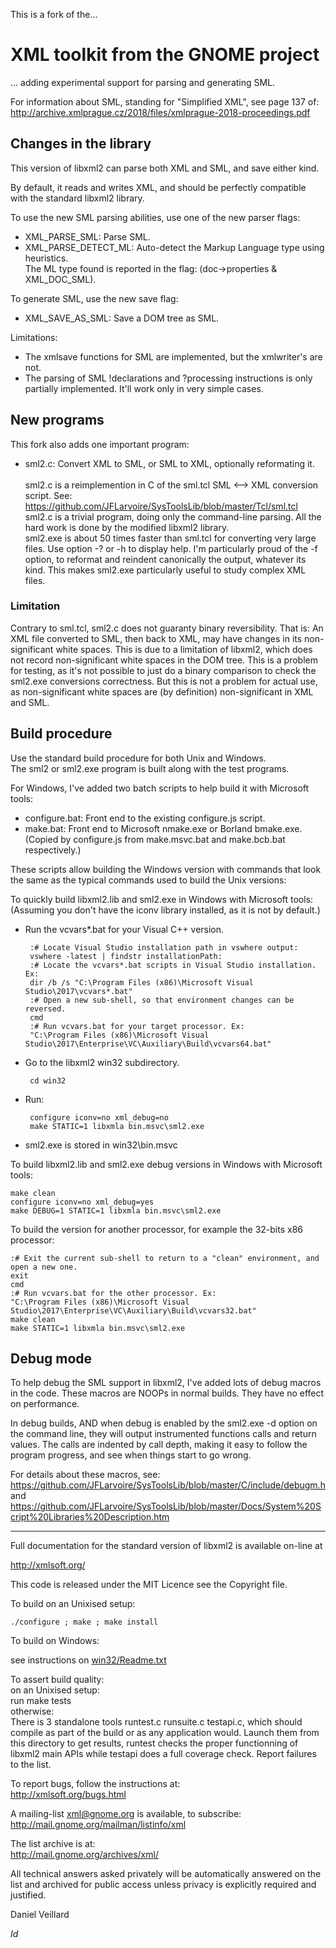 ﻿This is a fork of the...

XML toolkit from the GNOME project
==================================

... adding experimental support for parsing and generating SML.

For information about SML, standing for "Simplified XML", see page 137 of:  
http://archive.xmlprague.cz/2018/files/xmlprague-2018-proceedings.pdf


Changes in the library
----------------------

This version of libxml2 can parse both XML and SML, and save either kind.

By default, it reads and writes XML, and should be perfectly compatible with
the standard libxml2 library.

To use the new SML parsing abilities, use one of the new parser flags:

- XML_PARSE_SML: Parse SML.  
- XML_PARSE_DETECT_ML: Auto-detect the Markup Language type using heuristics.  
  The ML type found is reported in the flag: (doc->properties & XML_DOC_SML).  

To generate SML, use the new save flag:  

- XML_SAVE_AS_SML: Save a DOM tree as SML.

Limitations:  

- The xmlsave functions for SML are implemented, but the xmlwriter's are not.
- The parsing of SML !declarations and ?processing instructions is only
   partially implemented. It'll work only in very simple cases.


New programs
------------

This fork also adds one important program:

- sml2.c: Convert XML to SML, or SML to XML, optionally reformating it.  
  ﻿  
  sml2.c is a reimplemention in C of the sml.tcl SML <--> XML conversion script.
  See: https://github.com/JFLarvoire/SysToolsLib/blob/master/Tcl/sml.tcl  
  sml2.c is a trivial program, doing only the command-line parsing.
  All the hard work is done by the modified libxml2 library.  
  sml2.exe is about 50 times faster than sml.tcl for converting very large files.
  Use option -? or -h to display help.
  I'm particularly proud of the -f option, to reformat and reindent canonically
  the output, whatever its kind.
  This makes sml2.exe particularly useful to study complex XML files.

### Limitation

Contrary to sml.tcl, sml2.c does not guaranty binary reversibility. That is:
An XML file converted to SML, then back to XML, may have changes in its non-
significant white spaces. This is due to a limitation of libxml2, which does
not record non-significant white spaces in the DOM tree.
This is a problem for testing, as it's not possible to just do a binary
comparison to check the sml2.exe conversions correctness.
But this is not a problem for actual use, as non-significant white spaces
are (by definition) non-significant in XML and SML.


Build procedure
---------------

Use the standard build procedure for both Unix and Windows.  
The sml2 or sml2.exe program is built along with the test programs.

For Windows, I've added two batch scripts to help build it with Microsoft tools:  

- configure.bat: Front end to the existing configure.js script.  
- make.bat: Front end to Microsoft nmake.exe or Borland bmake.exe.
  (Copied by configure.js from make.msvc.bat and make.bcb.bat respectively.)

These scripts allow building the Windows version with commands that look the 
same as the typical commands used to build the Unix versions:

To quickly build libxml2.lib and sml2.exe in Windows with Microsoft tools:  
(Assuming you don't have the iconv library installed, as it is not by default.)  

- Run the vcvars*.bat for your Visual C++ version.

       :# Locate Visual Studio installation path in vswhere output:  
       vswhere -latest | findstr installationPath:  
       :# Locate the vcvars*.bat scripts in Visual Studio installation. Ex:  
       dir /b /s "C:\Program Files (x86)\Microsoft Visual Studio\2017\vcvars*.bat"  
       :# Open a new sub-shell, so that environment changes can be reversed.  
       cmd  
       :# Run vcvars.bat for your target processor. Ex:  
       "C:\Program Files (x86)\Microsoft Visual Studio\2017\Enterprise\VC\Auxiliary\Build\vcvars64.bat"

- Go to the libxml2 win32 subdirectory.

       cd win32

- Run: 

       configure iconv=no xml_debug=no  
       make STATIC=1 libxmla bin.msvc\sml2.exe

- sml2.exe is stored in win32\bin.msvc

To build libxml2.lib and sml2.exe debug versions in Windows with Microsoft tools:

    make clean
    configure iconv=no xml_debug=yes
    make DEBUG=1 STATIC=1 libxmla bin.msvc\sml2.exe  

To build the version for another processor, for example the 32-bits x86 processor:

    :# Exit the current sub-shell to return to a "clean" environment, and open a new one.
    exit
    cmd
    :# Run vcvars.bat for the other processor. Ex:
    "C:\Program Files (x86)\Microsoft Visual Studio\2017\Enterprise\VC\Auxiliary\Build\vcvars32.bat"
    make clean
    make STATIC=1 libxmla bin.msvc\sml2.exe



Debug mode
----------

To help debug the SML support in libxml2, I've added lots of debug macros
in the code. These macros are NOOPs in normal builds. They have no effect
on performance.

In debug builds, AND when debug is enabled by the sml2.exe -d option on the
command line, they will output instrumented functions calls and return values.
The calls are indented by call depth, making it easy to follow the program
progress, and see when things start to go wrong.

For details about these macros, see:
https://github.com/JFLarvoire/SysToolsLib/blob/master/C/include/debugm.h
and
https://github.com/JFLarvoire/SysToolsLib/blob/master/Docs/System%20Script%20Libraries%20Description.htm
    
-------------------------------------------------------------------------------

Full documentation for the standard version of libxml2 is available on-line at  

   http://xmlsoft.org/

This code is released under the MIT Licence see the Copyright file.

To build on an Unixised setup:

    ./configure ; make ; make install

To build on Windows:

   see instructions on [win32/Readme.txt](win32/Readme.txt)

To assert build quality:  
   on an Unixised setup:  
      run make tests  
   otherwise:  
       There is 3 standalone tools runtest.c runsuite.c testapi.c, which
       should compile as part of the build or as any application would.
       Launch them from this directory to get results, runtest checks 
       the proper functionning of libxml2 main APIs while testapi does
       a full coverage check. Report failures to the list.

To report bugs, follow the instructions at:  
   http://xmlsoft.org/bugs.html

A mailing-list xml@gnome.org is available, to subscribe:  
   http://mail.gnome.org/mailman/listinfo/xml

The list archive is at:  
   http://mail.gnome.org/archives/xml/

All technical answers asked privately will be automatically answered on
the list and archived for public access unless privacy is explicitly
required and justified.

Daniel Veillard

$Id$
